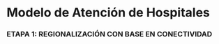 
Modelo de Atención de Hospitales 
========================================
### ETAPA 1: REGIONALIZACIÓN CON BASE EN CONECTIVIDAD 




